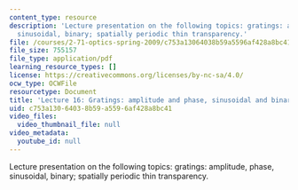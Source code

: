 ```yaml
---
content_type: resource
description: 'Lecture presentation on the following topics: gratings: amplitude, phase,
  sinusoidal, binary; spatially periodic thin transparency.'
file: /courses/2-71-optics-spring-2009/c753a13064038b59a5596af428a8bc41_MIT2_71S09_lec16.pdf
file_size: 755157
file_type: application/pdf
learning_resource_types: []
license: https://creativecommons.org/licenses/by-nc-sa/4.0/
ocw_type: OCWFile
resourcetype: Document
title: 'Lecture 16: Gratings: amplitude and phase, sinusoidal and binary'
uid: c753a130-6403-8b59-a559-6af428a8bc41
video_files:
  video_thumbnail_file: null
video_metadata:
  youtube_id: null
---
```

Lecture presentation on the following topics: gratings: amplitude, phase, sinusoidal, binary; spatially periodic thin transparency.